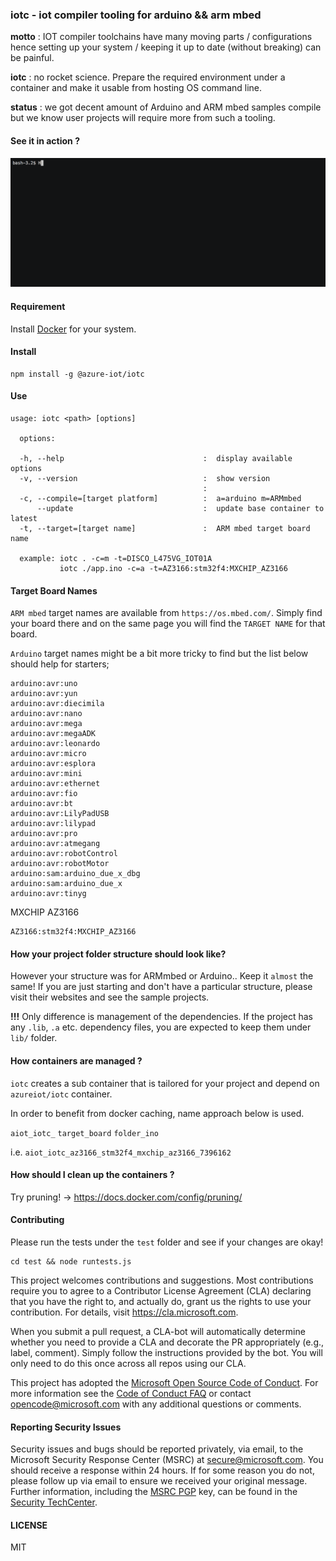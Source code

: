 ### iotc - iot compiler tooling for arduino && arm mbed

**motto** : IOT compiler toolchains have many moving parts / configurations hence
setting up your system / keeping it up to date (without breaking) can be painful.

**iotc** : no rocket science. Prepare the required environment under a container
and make it usable from hosting OS command line.

**status** : we got decent amount of Arduino and ARM mbed samples compile but
we know user projects will require more from such a tooling.

#### See it in action ?

![ARM mbed demo](contents/demo.gif)

#### Requirement

Install [Docker](https://docs.docker.com/install/) for your system.

#### Install

```
npm install -g @azure-iot/iotc
```

#### Use

```
usage: iotc <path> [options]

  options:

  -h, --help                               :  display available options
  -v, --version                            :  show version
                                           :
  -c, --compile=[target platform]          :  a=arduino m=ARMmbed
      --update                             :  update base container to latest
  -t, --target=[target name]               :  ARM mbed target board name

  example: iotc . -c=m -t=DISCO_L475VG_IOT01A
           iotc ./app.ino -c=a -t=AZ3166:stm32f4:MXCHIP_AZ3166
```

#### Target Board Names

`ARM mbed` target names are available from `https://os.mbed.com/`. Simply find
your board there and on the same page you will find the `TARGET NAME` for that board.

`Arduino` target names might be a bit more tricky to find but the list below should help
for starters;

```
arduino:avr:uno
arduino:avr:yun
arduino:avr:diecimila
arduino:avr:nano
arduino:avr:mega
arduino:avr:megaADK
arduino:avr:leonardo
arduino:avr:micro
arduino:avr:esplora
arduino:avr:mini
arduino:avr:ethernet
arduino:avr:fio
arduino:avr:bt
arduino:avr:LilyPadUSB
arduino:avr:lilypad
arduino:avr:pro
arduino:avr:atmegang
arduino:avr:robotControl
arduino:avr:robotMotor
arduino:sam:arduino_due_x_dbg
arduino:sam:arduino_due_x
arduino:avr:tinyg
```

MXCHIP AZ3166
```
AZ3166:stm32f4:MXCHIP_AZ3166
```

#### How your project folder structure should look like?

However your structure was for ARMmbed or Arduino.. Keep it `almost` the same!
If you are just starting and don't have a particular structure, please visit
their websites and see the sample projects.

**!!!** Only difference is management of the dependencies. If the project has
any `.lib`, `.a` etc. dependency files, you are expected to keep them under `lib/`
folder.

#### How containers are managed ?

`iotc` creates a sub container that is tailored for your project and depend on
`azureiot/iotc` container.

In order to benefit from docker caching, name approach below is used.

`aiot_iotc_` `target_board` `folder_ino`

i.e. `aiot_iotc_az3166_stm32f4_mxchip_az3166_7396162`

#### How should I clean up the containers ?

Try pruning! -> https://docs.docker.com/config/pruning/

#### Contributing

Please run the tests under the `test` folder and see if your changes are okay!

```
cd test && node runtests.js
```

This project welcomes contributions and suggestions.  Most contributions require you to agree to a
Contributor License Agreement (CLA) declaring that you have the right to, and actually do, grant us
the rights to use your contribution. For details, visit https://cla.microsoft.com.

When you submit a pull request, a CLA-bot will automatically determine whether you need to provide
a CLA and decorate the PR appropriately (e.g., label, comment). Simply follow the instructions
provided by the bot. You will only need to do this once across all repos using our CLA.

This project has adopted the [Microsoft Open Source Code of Conduct](https://opensource.microsoft.com/codeofconduct/).
For more information see the [Code of Conduct FAQ](https://opensource.microsoft.com/codeofconduct/faq/) or
contact [opencode@microsoft.com](mailto:opencode@microsoft.com) with any additional questions or comments.

#### Reporting Security Issues

Security issues and bugs should be reported privately, via email, to the Microsoft Security
Response Center (MSRC) at [secure@microsoft.com](mailto:secure@microsoft.com). You should
receive a response within 24 hours. If for some reason you do not, please follow up via
email to ensure we received your original message. Further information, including the
[MSRC PGP](https://technet.microsoft.com/en-us/security/dn606155) key, can be found in
the [Security TechCenter](https://technet.microsoft.com/en-us/security/default).

#### LICENSE

MIT
